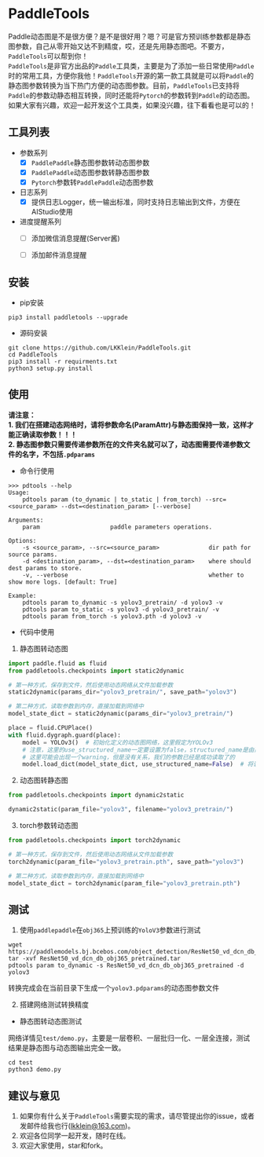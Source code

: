 # PaddleTools

Paddle动态图是不是很方便？是不是很好用？嗯？可是官方预训练参数都是静态图参数，自己从零开始又达不到精度，哎，还是先用静态图吧。不要方，`PaddleTools`可以帮到你！  
`PaddleTools`是非官方出品的`Paddle`工具类，主要是为了添加一些日常使用`Paddle`时的常用工具，方便你我他！`PaddleTools`开源的第一款工具就是可以将`Paddle`的静态图参数转换为当下热门方便的动态图参数。目前，`PaddleTools`已支持将`Paddle`的参数动静态相互转换，同时还能将`Pytorch`的参数转到`Paddle`的动态图。如果大家有兴趣，欢迎一起开发这个工具类，如果没兴趣，往下看看也是可以的！

## 工具列表

- 参数系列
  - [x] `PaddlePaddle`静态图参数转动态图参数
  - [x] `PaddlePaddle`动态图参数转静态图参数
  - [x] `Pytorch`参数转`PaddlePaddle`动态图参数
  
- 日志系列
  - [x] 提供日志Logger，统一输出标准，同时支持日志输出到文件，方便在AIStudio使用

- 进度提醒系列
  - [ ] 添加微信消息提醒(Server酱)
  - [ ] 添加邮件消息提醒


## 安装

- pip安装

```shell
pip3 install paddletools --upgrade
```

- 源码安装

```shell
git clone https://github.com/LKKlein/PaddleTools.git
cd PaddleTools
pip3 install -r requirments.txt
python3 setup.py install
```

## 使用

**请注意：**  
**1. 我们在搭建动态网络时，请将参数命名(ParamAttr)与静态图保持一致，这样才能正确读取参数！！！**  
**2. 静态图参数只需要传递参数所在的文件夹名就可以了，动态图需要传递参数文件的名字，不包括`.pdparams`**  

- 命令行使用

```shell
>>> pdtools --help
Usage:
    pdtools param (to_dynamic | to_static | from_torch) --src=<source_param> --dst=<destination_param> [--verbose]

Arguments:
    param                    paddle parameters operations.

Options:
    -s <source_param>, --src=<source_param>              dir path for source params.
    -d <destination_param>, --dst=<destination_param>    where should dest params to store.
    -v, --verbose                                        whether to show more logs. [default: True]

Example:
    pdtools param to_dynamic -s yolov3_pretrain/ -d yolov3 -v
    pdtools param to_static -s yolov3 -d yolov3_pretrain/ -v
    pdtools param from_torch -s yolov3.pth -d yolov3 -v
```

- 代码中使用  


1. 静态图转动态图

```python
import paddle.fluid as fluid
from paddletools.checkpoints import static2dynamic

# 第一种方式，保存到文件，然后使用动态网络从文件加载参数
static2dynamic(params_dir="yolov3_pretrain/", save_path="yolov3")

# 第二种方式，读取参数到内存，直接加载到网络中
model_state_dict = static2dynamic(params_dir="yolov3_pretrain/")

place = fluid.CPUPlace()
with fluid.dygraph.guard(place):
    model = YOLOv3()  # 初始化定义的动态图网络，这里假定为YOLOv3
    # 注意，这里的use_structured_name一定要设置为false，structured_name是由系统自动取的，与我们自己的命名不同
    # 这里可能会出现一个warning，但是没有关系，我们的参数已经是成功读取了的
    model.load_dict(model_state_dict, use_structured_name=False)  # 将读取的参数加载到网络中
```

2. 动态图转静态图

```python
from paddletools.checkpoints import dynamic2static

dynamic2static(param_file="yolov3", filename="yolov3_pretrain/")
```

3. torch参数转动态图

```python
from paddletools.checkpoints import torch2dynamic

# 第一种方式，保存到文件，然后使用动态网络从文件加载参数
torch2dynamic(param_file="yolov3_pretrain.pth", save_path="yolov3")

# 第二种方式，读取参数到内存，直接加载到网络中
model_state_dict = torch2dynamic(param_file="yolov3_pretrain.pth")
```


## 测试

1. 使用`paddlepaddle`在`obj365`上预训练的`YoloV3`参数进行测试

```shell
wget https://paddlemodels.bj.bcebos.com/object_detection/ResNet50_vd_dcn_db_obj365_pretrained.tar
tar -xvf ResNet50_vd_dcn_db_obj365_pretrained.tar
pdtools param to_dynamic -s ResNet50_vd_dcn_db_obj365_pretrained -d yolov3
```
转换完成会在当前目录下生成一个`yolov3.pdparams`的动态图参数文件

2. 搭建网络测试转换精度

- 静态图转动态图测试

网络详情见`test/demo.py`，主要是一层卷积、一层批归一化、一层全连接，测试结果是静态图与动态图输出完全一致。
```shell
cd test
python3 demo.py
```


## 建议与意见

1. 如果你有什么关于`PaddleTools`需要实现的需求，请尽管提出你的issue，或者发邮件给我也行(lkklein@163.com)。
2. 欢迎各位同学一起开发，随时在线。
3. 欢迎大家使用，star和fork。

